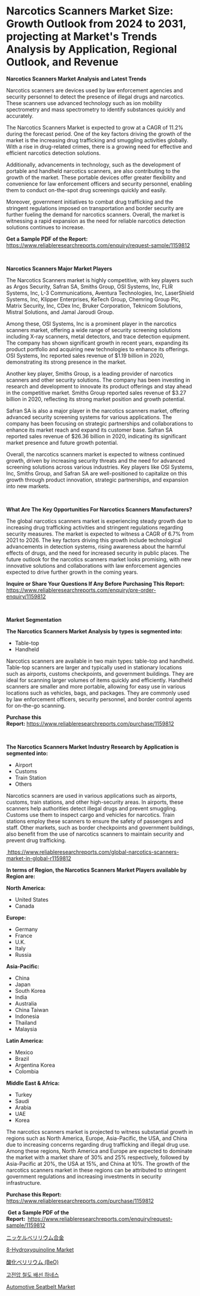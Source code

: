 <p><h1>Narcotics Scanners Market Size: Growth Outlook from 2024 to 2031, projecting at Market's Trends Analysis by Application, Regional Outlook, and Revenue</h1></p><p><strong>Narcotics Scanners Market Analysis and Latest Trends</strong></p>
<p><p>Narcotics scanners are devices used by law enforcement agencies and security personnel to detect the presence of illegal drugs and narcotics. These scanners use advanced technology such as ion mobility spectrometry and mass spectrometry to identify substances quickly and accurately.</p><p>The Narcotics Scanners Market is expected to grow at a CAGR of 11.2% during the forecast period. One of the key factors driving the growth of the market is the increasing drug trafficking and smuggling activities globally. With a rise in drug-related crimes, there is a growing need for effective and efficient narcotics detection solutions.</p><p>Additionally, advancements in technology, such as the development of portable and handheld narcotics scanners, are also contributing to the growth of the market. These portable devices offer greater flexibility and convenience for law enforcement officers and security personnel, enabling them to conduct on-the-spot drug screenings quickly and easily.</p><p>Moreover, government initiatives to combat drug trafficking and the stringent regulations imposed on transportation and border security are further fueling the demand for narcotics scanners. Overall, the market is witnessing a rapid expansion as the need for reliable narcotics detection solutions continues to increase.</p></p>
<p><strong>Get a Sample PDF of the Report:&nbsp;</strong> <a href="https://www.reliableresearchreports.com/enquiry/request-sample/1159812">https://www.reliableresearchreports.com/enquiry/request-sample/1159812</a></p>
<p>&nbsp;</p>
<p><strong>Narcotics Scanners Major Market Players</strong></p>
<p><p>The Narcotics Scanners market is highly competitive, with key players such as Argos Security, Safran SA, Smiths Group, OSI Systems, Inc, FLIR Systems, Inc, L-3 Communications, Aventura Technologies, Inc, LaserShield Systems, Inc, Klipper Enterprises, KeTech Group, Chemring Group Plc, Matrix Security, Inc, CDex Inc, Bruker Corporation, Teknicom Solutions, Mistral Solutions, and Jamal Jaroudi Group.</p><p>Among these, OSI Systems, Inc is a prominent player in the narcotics scanners market, offering a wide range of security screening solutions including X-ray scanners, metal detectors, and trace detection equipment. The company has shown significant growth in recent years, expanding its product portfolio and acquiring new technologies to enhance its offerings. OSI Systems, Inc reported sales revenue of $1.19 billion in 2020, demonstrating its strong presence in the market.</p><p>Another key player, Smiths Group, is a leading provider of narcotics scanners and other security solutions. The company has been investing in research and development to innovate its product offerings and stay ahead in the competitive market. Smiths Group reported sales revenue of $3.27 billion in 2020, reflecting its strong market position and growth potential.</p><p>Safran SA is also a major player in the narcotics scanners market, offering advanced security screening systems for various applications. The company has been focusing on strategic partnerships and collaborations to enhance its market reach and expand its customer base. Safran SA reported sales revenue of $26.36 billion in 2020, indicating its significant market presence and future growth potential.</p><p>Overall, the narcotics scanners market is expected to witness continued growth, driven by increasing security threats and the need for advanced screening solutions across various industries. Key players like OSI Systems, Inc, Smiths Group, and Safran SA are well-positioned to capitalize on this growth through product innovation, strategic partnerships, and expansion into new markets.</p></p>
<p>&nbsp;</p>
<p><strong>What Are The Key Opportunities For Narcotics Scanners Manufacturers?</strong></p>
<p><p>The global narcotics scanners market is experiencing steady growth due to increasing drug trafficking activities and stringent regulations regarding security measures. The market is expected to witness a CAGR of 6.7% from 2021 to 2026. The key factors driving this growth include technological advancements in detection systems, rising awareness about the harmful effects of drugs, and the need for increased security in public places. The future outlook for the narcotics scanners market looks promising, with new innovative solutions and collaborations with law enforcement agencies expected to drive further growth in the coming years.</p></p>
<p><strong>Inquire or Share Your Questions If Any Before Purchasing This Report:</strong> <a href="https://www.reliableresearchreports.com/enquiry/pre-order-enquiry/1159812">https://www.reliableresearchreports.com/enquiry/pre-order-enquiry/1159812</a></p>
<p>&nbsp;</p>
<p><strong>Market Segmentation</strong></p>
<p><strong>The Narcotics Scanners Market Analysis by types is segmented into:</strong></p>
<p><ul><li>Table-top</li><li>Handheld</li></ul></p>
<p><p>Narcotics scanners are available in two main types: table-top and handheld. Table-top scanners are larger and typically used in stationary locations such as airports, customs checkpoints, and government buildings. They are ideal for scanning larger volumes of items quickly and efficiently. Handheld scanners are smaller and more portable, allowing for easy use in various locations such as vehicles, bags, and packages. They are commonly used by law enforcement officers, security personnel, and border control agents for on-the-go scanning.</p></p>
<p><strong>Purchase this Report:&nbsp;</strong><a href="https://www.reliableresearchreports.com/purchase/1159812">https://www.reliableresearchreports.com/purchase/1159812</a></p>
<p>&nbsp;</p>
<p><strong>The Narcotics Scanners Market Industry Research by Application is segmented into:</strong></p>
<p><ul><li>Airport</li><li>Customs</li><li>Train Station</li><li>Others</li></ul></p>
<p><p>Narcotics scanners are used in various applications such as airports, customs, train stations, and other high-security areas. In airports, these scanners help authorities detect illegal drugs and prevent smuggling. Customs use them to inspect cargo and vehicles for narcotics. Train stations employ these scanners to ensure the safety of passengers and staff. Other markets, such as border checkpoints and government buildings, also benefit from the use of narcotics scanners to maintain security and prevent drug trafficking.</p></p>
<p><a href="https://www.reliableresearchreports.com/global-narcotics-scanners-market-in-global-r1159812">&nbsp;https://www.reliableresearchreports.com/global-narcotics-scanners-market-in-global-r1159812</a></p>
<p><strong>In terms of Region, the Narcotics Scanners Market Players available by Region are:</strong></p>
<p>
    <p> <strong> North America: </strong>
        <ul>
            <li>United States</li>
            <li>Canada</li>
        </ul>
        </p> 
    <p> <strong> Europe: </strong>
        <ul>
            <li>Germany</li>
            <li>France</li>
            <li>U.K.</li>
            <li>Italy</li>
            <li>Russia</li>
        </ul>
        </p> 
    <p> <strong> Asia-Pacific: </strong>
        <ul>
            <li>China</li>
            <li>Japan</li>
            <li>South Korea</li>
            <li>India</li>
            <li>Australia</li>
            <li>China Taiwan</li>
            <li>Indonesia</li>
            <li>Thailand</li>
            <li>Malaysia</li>
        </ul>
        </p> 
    <p> <strong> Latin America: </strong>
        <ul>
            <li>Mexico</li>
            <li>Brazil</li>
            <li>Argentina Korea</li>
            <li>Colombia</li>
        </ul>
        </p> 
    <p> <strong> Middle East & Africa: </strong>
        <ul>
            <li>Turkey</li>
            <li>Saudi</li>
            <li>Arabia</li>
            <li>UAE</li>
            <li>Korea</li>
        </ul>
    </p>
    </p>
<p><p>The narcotics scanners market is projected to witness substantial growth in regions such as North America, Europe, Asia-Pacific, the USA, and China due to increasing concerns regarding drug trafficking and illegal drug use. Among these regions, North America and Europe are expected to dominate the market with a market share of 30% and 25% respectively, followed by Asia-Pacific at 20%, the USA at 15%, and China at 10%. The growth of the narcotics scanners market in these regions can be attributed to stringent government regulations and increasing investments in security infrastructure.</p></p>
<p><strong>Purchase this Report: </strong><a href="https://www.reliableresearchreports.com/purchase/1159812">https://www.reliableresearchreports.com/purchase/1159812</a></p>
<p>&nbsp;<strong>Get a Sample PDF of the Report:&nbsp;&nbsp;</strong><a href="https://www.reliableresearchreports.com/enquiry/request-sample/1159812">https://www.reliableresearchreports.com/enquiry/request-sample/1159812</a></p>
<p><strong></strong></p>
<p><p><a href="https://github.com/TatumKoelpin2017/Market-Research-Report-List-1/blob/main/283051288627.md">ニッケルベリリウム合金</a></p><p><a href="https://github.com/peachesmcdowel1/Market-Research-Report-List-2/blob/main/8-hydroxyquinoline-market.md">8-Hydroxyquinoline Market</a></p><p><a href="https://github.com/GregorioOKeefe2023/Market-Research-Report-List-1/blob/main/914491388626.md">酸化ベリリウム (BeO)</a></p><p><a href="https://github.com/KoleLedner/Market-Research-Report-List-1/blob/main/278298681262.md">고전압 철도 배선 하네스</a></p><p><a href="https://github.com/edytherolanlouisejk1miz0wig/Market-Research-Report-List-2/blob/main/automotive-seatbelt-market.md">Automotive Seatbelt Market</a></p></p>